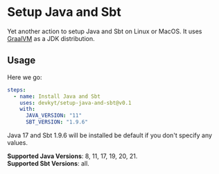 # Setup Java and Sbt

Yet another action to setup Java and Sbt on Linux or MacOS. It uses [GraalVM](https://github.com/graalvm) as a JDK distribution.<br>

## Usage

Here we go:

```yaml
steps:
  - name: Install Java and Sbt
    uses: devkyt/setup-java-and-sbt@v0.1
    with:
      JAVA_VERSION: "11"
      SBT_VERSION: "1.9.6"
```

Java 17 and Sbt 1.9.6 will be installed be default if you don't specify any values.

**Supported Java Versions**: 8, 11, 17, 19, 20, 21.</br>
**Supported Sbt Versions**: all.
